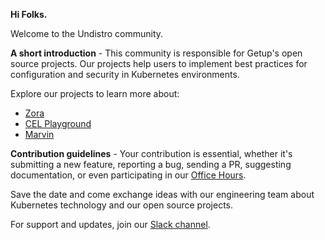 **Hi Folks.**

Welcome to the Undistro community.

**A short introduction**  - This community is responsible for Getup's open source projects. 
Our projects help users to implement best practices for configuration and security in Kubernetes environments.

Explore our projects to learn more about:

- [Zora](https://github.com/undistro/zora)
- [CEL Playground](https://github.com/undistro/cel-playground)
- [Marvin](https://github.com/undistro/marvin)

**Contribution guidelines** - Your contribution is essential, whether it's submitting a new feature, reporting a bug, 
sending a PR, suggesting documentation, or even participating in our [Office Hours](https://tinyurl.com/undistro-community-calendar).

Save the date and come exchange ideas with our engineering team about Kubernetes technology and our open source projects.

For support and updates, join our [Slack channel](https://join.slack.com/t/undistrocommunity/shared_invite/zt-21slyrao4-dTW_XtOB90QVj05txOX6rA).
